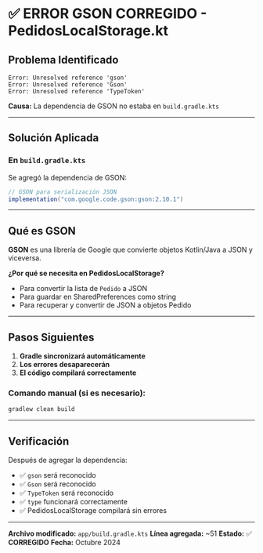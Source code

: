 # ✅ ERROR GSON CORREGIDO - PedidosLocalStorage.kt

## Problema Identificado

```
Error: Unresolved reference 'gson'
Error: Unresolved reference 'Gson'
Error: Unresolved reference 'TypeToken'
```

**Causa:** La dependencia de GSON no estaba en `build.gradle.kts`

---

## Solución Aplicada

### En `build.gradle.kts`
Se agregó la dependencia de GSON:

```gradle
// GSON para serialización JSON
implementation("com.google.code.gson:gson:2.10.1")
```

---

## Qué es GSON

**GSON** es una librería de Google que convierte objetos Kotlin/Java a JSON y viceversa.

**¿Por qué se necesita en PedidosLocalStorage?**
- Para convertir la lista de `Pedido` a JSON
- Para guardar en SharedPreferences como string
- Para recuperar y convertir de JSON a objetos Pedido

---

## Pasos Siguientes

1. **Gradle sincronizará automáticamente**
2. **Los errores desaparecerán**
3. **El código compilará correctamente**

### Comando manual (si es necesario):
```bash
gradlew clean build
```

---

## Verificación

Después de agregar la dependencia:
- ✅ `gson` será reconocido
- ✅ `Gson` será reconocido
- ✅ `TypeToken` será reconocido
- ✅ `type` funcionará correctamente
- ✅ PedidosLocalStorage compilará sin errores

---

**Archivo modificado:** `app/build.gradle.kts`
**Línea agregada:** ~51
**Estado:** ✅ **CORREGIDO**
**Fecha:** Octubre 2024

